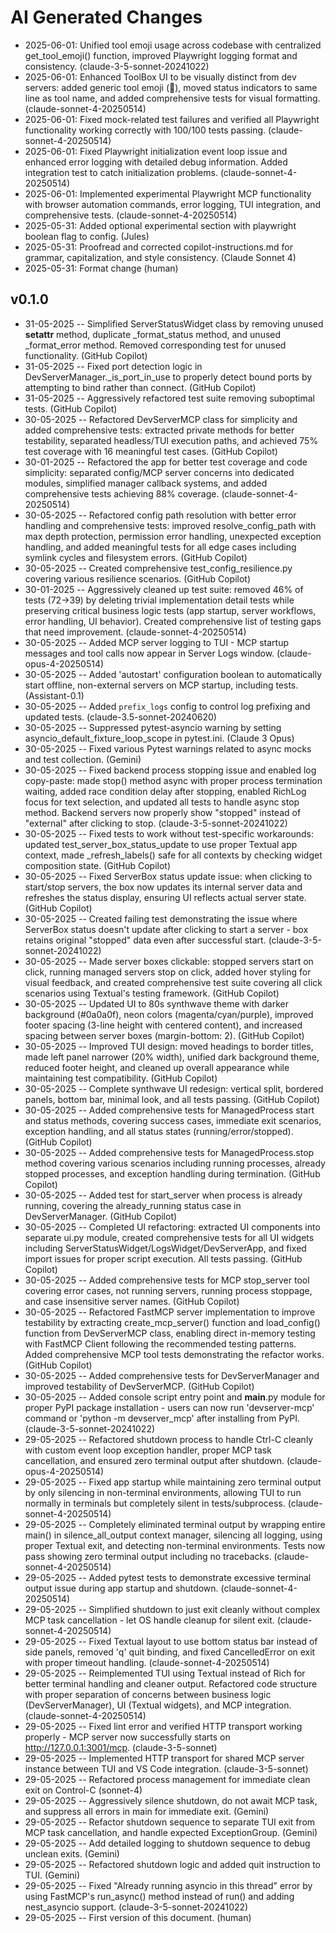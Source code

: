 # AI Generated Changes

- 2025-06-01: Unified tool emoji usage across codebase with centralized get_tool_emoji() function, improved Playwright logging format and consistency. (claude-3-5-sonnet-20241022)
- 2025-06-01: Enhanced ToolBox UI to be visually distinct from dev servers: added generic tool emoji (🔧), moved status indicators to same line as tool name, and added comprehensive tests for visual formatting. (claude-sonnet-4-20250514)
- 2025-06-01: Fixed mock-related test failures and verified all Playwright functionality working correctly with 100/100 tests passing. (claude-sonnet-4-20250514)
- 2025-06-01: Fixed Playwright initialization event loop issue and enhanced error logging with detailed debug information. Added integration test to catch initialization problems. (claude-sonnet-4-20250514)
- 2025-06-01: Implemented experimental Playwright MCP functionality with browser automation commands, error logging, TUI integration, and comprehensive tests. (claude-sonnet-4-20250514)
- 2025-05-31: Added optional experimental section with playwright boolean flag to config. (Jules)
- 2025-05-31: Proofread and corrected copilot-instructions.md for grammar, capitalization, and style consistency. (Claude Sonnet 4)
- 2025-05-31: Format change (human)

## v0.1.0

- 31-05-2025 -- Simplified ServerStatusWidget class by removing unused **setattr** method, duplicate \_format_status method, and unused \_format_error method. Removed corresponding test for unused functionality. (GitHub Copilot)
- 31-05-2025 -- Fixed port detection logic in DevServerManager.\_is_port_in_use to properly detect bound ports by attempting to bind rather than connect. (GitHub Copilot)
- 31-05-2025 -- Aggressively refactored test suite removing suboptimal tests. (GitHub Copilot)
- 30-05-2025 -- Refactored DevServerMCP class for simplicity and added comprehensive tests: extracted private methods for better testability, separated headless/TUI execution paths, and achieved 75% test coverage with 16 meaningful test cases. (GitHub Copilot)
- 30-01-2025 -- Refactored the app for better test coverage and code simplicity: separated config/MCP server concerns into dedicated modules, simplified manager callback systems, and added comprehensive tests achieving 88% coverage. (claude-sonnet-4-20250514)
- 30-05-2025 -- Refactored config path resolution with better error handling and comprehensive tests: improved resolve_config_path with max depth protection, permission error handling, unexpected exception handling, and added meaningful tests for all edge cases including symlink cycles and filesystem errors. (GitHub Copilot)
- 30-05-2025 -- Created comprehensive test_config_resilience.py covering various resilience scenarios. (GitHub Copilot)
- 30-01-2025 -- Aggressively cleaned up test suite: removed 46% of tests (72→39) by deleting trivial implementation detail tests while preserving critical business logic tests (app startup, server workflows, error handling, UI behavior). Created comprehensive list of testing gaps that need improvement. (claude-sonnet-4-20250514)
- 30-05-2025 -- Added MCP server logging to TUI - MCP startup messages and tool calls now appear in Server Logs window. (claude-opus-4-20250514)
- 30-05-2025 -- Added 'autostart' configuration boolean to automatically start offline, non-external servers on MCP startup, including tests. (Assistant-0.1)
- 30-05-2025 -- Added `prefix_logs` config to control log prefixing and updated tests. (claude-3.5-sonnet-20240620)
- 30-05-2025 -- Suppressed pytest-asyncio warning by setting asyncio_default_fixture_loop_scope in pytest.ini. (Claude 3 Opus)
- 30-05-2025 -- Fixed various Pytest warnings related to async mocks and test collection. (Gemini)
- 30-05-2025 -- Fixed backend process stopping issue and enabled log copy-paste: made stop() method async with proper process termination waiting, added race condition delay after stopping, enabled RichLog focus for text selection, and updated all tests to handle async stop method. Backend servers now properly show "stopped" instead of "external" after clicking to stop. (claude-3-5-sonnet-20241022)
- 30-05-2025 -- Fixed tests to work without test-specific workarounds: updated test_server_box_status_update to use proper Textual app context, made \_refresh_labels() safe for all contexts by checking widget composition state. (GitHub Copilot)
- 30-05-2025 -- Fixed ServerBox status update issue: when clicking to start/stop servers, the box now updates its internal server data and refreshes the status display, ensuring UI reflects actual server state. (GitHub Copilot)
- 30-05-2025 -- Created failing test demonstrating the issue where ServerBox status doesn't update after clicking to start a server - box retains original "stopped" data even after successful start. (claude-3-5-sonnet-20241022)
- 30-05-2025 -- Made server boxes clickable: stopped servers start on click, running managed servers stop on click, added hover styling for visual feedback, and created comprehensive test suite covering all click scenarios using Textual's testing framework. (GitHub Copilot)
- 30-05-2025 -- Updated UI to 80s synthwave theme with darker background (#0a0a0f), neon colors (magenta/cyan/purple), improved footer spacing (3-line height with centered content), and increased spacing between server boxes (margin-bottom: 2). (GitHub Copilot)
- 30-05-2025 -- Improved TUI design: moved headings to border titles, made left panel narrower (20% width), unified dark background theme, reduced footer height, and cleaned up overall appearance while maintaining test compatibility. (GitHub Copilot)
- 30-05-2025 -- Complete synthwave UI redesign: vertical split, bordered panels, bottom bar, minimal look, and all tests passing. (GitHub Copilot)
- 30-05-2025 -- Added comprehensive tests for ManagedProcess start and status methods, covering success cases, immediate exit scenarios, exception handling, and all status states (running/error/stopped). (GitHub Copilot)
- 30-05-2025 -- Added comprehensive tests for ManagedProcess.stop method covering various scenarios including running processes, already stopped processes, and exception handling during termination. (GitHub Copilot)
- 30-05-2025 -- Added test for start_server when process is already running, covering the already_running status case in DevServerManager. (GitHub Copilot)
- 30-05-2025 -- Completed UI refactoring: extracted UI components into separate ui.py module, created comprehensive tests for all UI widgets including ServerStatusWidget/LogsWidget/DevServerApp, and fixed import issues for proper script execution. All tests passing. (GitHub Copilot)
- 30-05-2025 -- Added comprehensive tests for MCP stop_server tool covering error cases, not running servers, running process stoppage, and case insensitive server names. (GitHub Copilot)
- 30-05-2025 -- Refactored FastMCP server implementation to improve testability by extracting create_mcp_server() function and load_config() function from DevServerMCP class, enabling direct in-memory testing with FastMCP Client following the recommended testing patterns. Added comprehensive MCP tool tests demonstrating the refactor works. (GitHub Copilot)
- 30-05-2025 -- Added comprehensive tests for DevServerManager and improved testability of DevServerMCP. (GitHub Copilot)
- 30-05-2025 -- Added console script entry point and **main**.py module for proper PyPI package installation - users can now run 'devserver-mcp' command or 'python -m devserver_mcp' after installing from PyPI. (claude-3-5-sonnet-20241022)
- 29-05-2025 -- Refactored shutdown process to handle Ctrl-C cleanly with custom event loop exception handler, proper MCP task cancellation, and ensured zero terminal output after shutdown. (claude-opus-4-20250514)
- 29-05-2025 -- Fixed app startup while maintaining zero terminal output by only silencing in non-terminal environments, allowing TUI to run normally in terminals but completely silent in tests/subprocess. (claude-sonnet-4-20250514)
- 29-05-2025 -- Completely eliminated terminal output by wrapping entire main() in silence_all_output context manager, silencing all logging, using proper Textual exit, and detecting non-terminal environments. Tests now pass showing zero terminal output including no tracebacks. (claude-sonnet-4-20250514)
- 29-05-2025 -- Added pytest tests to demonstrate excessive terminal output issue during app startup and shutdown. (claude-sonnet-4-20250514)
- 29-05-2025 -- Simplified shutdown to just exit cleanly without complex MCP task cancellation - let OS handle cleanup for silent exit. (claude-sonnet-4-20250514)
- 29-05-2025 -- Fixed Textual layout to use bottom status bar instead of side panels, removed 'q' quit binding, and fixed CancelledError on exit with proper timeout handling. (claude-sonnet-4-20250514)
- 29-05-2025 -- Reimplemented TUI using Textual instead of Rich for better terminal handling and cleaner output. Refactored code structure with proper separation of concerns between business logic (DevServerManager), UI (Textual widgets), and MCP integration. (claude-sonnet-4-20250514)
- 29-05-2025 -- Fixed lint error and verified HTTP transport working properly - MCP server now successfully starts on http://127.0.0.1:3001/mcp. (claude-3-5-sonnet)
- 29-05-2025 -- Implemented HTTP transport for shared MCP server instance between TUI and VS Code integration. (claude-3-5-sonnet)
- 29-05-2025 -- Refactored process management for immediate clean exit on Control-C (sonnet-4)
- 29-05-2025 -- Aggressively silence shutdown, do not await MCP task, and suppress all errors in main for immediate exit. (Gemini)
- 29-05-2025 -- Refactor shutdown sequence to separate TUI exit from MCP task cancellation, and handle expected ExceptionGroup. (Gemini)
- 29-05-2025 -- Add detailed logging to shutdown sequence to debug unclean exits. (Gemini)
- 29-05-2025 -- Refactored shutdown logic and added quit instruction to TUI. (Gemini)
- 29-05-2025 -- Fixed "Already running asyncio in this thread" error by using FastMCP's run_async() method instead of run() and adding nest_asyncio support. (claude-3-5-sonnet-20241022)
- 29-05-2025 -- First version of this document. (human)
